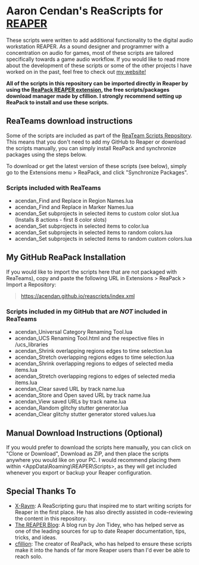 # Aaron Cendan's ReaScripts for [REAPER](https://reaper.fm)
These scripts were written to add additional functionality to the digital audio workstation REAPER. As a sound designer and programmer with a concentration on audio for games, most of these scripts are tailored specifically towards a game audio workflow. If you would like to read more about the development of these scripts or some of the other projects I have worked on in the past, feel free to check out [my website!](https://www.aaroncendan.me/)

**All of the scripts in this repository can be imported directly in Reaper by using the [ReaPack REAPER extension](https://reapack.com/), the free scripts/packages download manager made by cfillion. I strongly recommend setting up ReaPack to install and use these scripts.**

## ReaTeams download instructions
Some of the scripts are included as part of the [ReaTeam Scripts Repository](https://github.com/ReaTeam/ReaScripts). This means that you don't need to add my GitHub to Reaper or download the scripts manually, you can simply install ReaPack and synchronize packages using the steps below.

To download or get the latest version of these scripts (see below), simply go to the Extensions menu > ReaPack, and click "Synchronize Packages".

### Scripts included with ReaTeams
- acendan_Find and Replace in Region Names.lua
- acendan_Find and Replace in Marker Names.lua
- acendan_Set subprojects in selected items to custom color slot.lua (Installs 8 actions - first 8 color slots)
- acendan_Set subprojects in selected items to color.lua
- acendan_Set subprojects in selected items to random colors.lua
- acendan_Set subprojects in selected items to random custom colors.lua

## My GitHub ReaPack Installation
If you would like to import the scripts here that are not packaged with ReaTeams), copy and paste the following URL in Extensions > ReaPack > Import a Repository:
> https://acendan.github.io/reascripts/index.xml

### Scripts included in my GitHub that are *NOT* included in ReaTeams
 - acendan_Universal Category Renaming Tool.lua
 - acendan_UCS Renaming Tool.html and the respective files in /ucs_libraries
 - acendan_Shrink overlapping regions edges to time selection.lua
 - acendan_Stretch overlapping regions edges to time selection.lua
 - acendan_Shrink overlapping regions to edges of selected media items.lua
 - acendan_Stretch overlapping regions to edges of selected media items.lua
 - acendan_Clear saved URL by track name.lua
 - acendan_Store and Open saved URL by track name.lua
 - acendan_View saved URLs by track name.lua
 - acendan_Random glitchy stutter generator.lua
 - acendan_Clear glitchy stutter generator stored values.lua

## Manual Download Instructions (Optional)
If you would prefer to download the scripts here manually, you can click on "Clone or Download", Download as ZIP, and then place the scripts anywhere you would like on your PC. I would recommend placing them within <AppData\Roaming\REAPER\Scripts\>, as they will get included whenever you export or backup your Reaper configuration.

## Special Thanks To
- [X-Raym](https://www.extremraym.com/en/): A ReaScripting guru that inspired me to start writing scripts for Reaper in the first place. He has also directly assisted in code-reviewing the content in this repository.
- [The REAPER Blog](https://reaperblog.net/): A blog run by Jon Tidey, who has helped serve as one of the leading sources for up to date Reaper documentation, tips, tricks, and ideas.
- [cfillion](https://cfillion.ca/): The creator of ReaPack, who has helped to ensure these scripts make it into the hands of far more Reaper users than I'd ever be able to reach solo.
